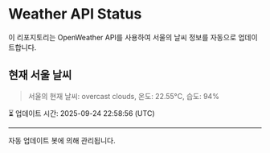 
# Weather API Status

이 리포지토리는 OpenWeather API를 사용하여 서울의 날씨 정보를 자동으로 업데이트합니다.

## 현재 서울 날씨
> 서울의 현재 날씨: overcast clouds, 온도: 22.55°C, 습도: 94%

⏳ 업데이트 시간: 2025-09-24 22:58:56 (UTC)

---
자동 업데이트 봇에 의해 관리됩니다.
